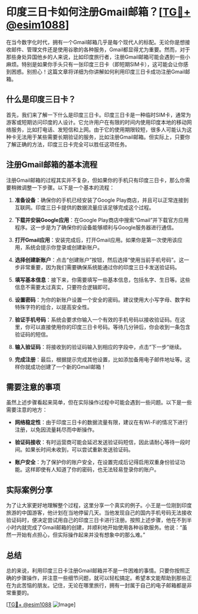# 印度三日卡如何注册Gmail邮箱？[[TG💪+ @esim1088](https://t.me/s/esim1088)]

在当今数字化时代，拥有一个Gmail邮箱几乎是每个现代人的标配。无论你是想接收邮件、管理文件还是使用谷歌的各种服务，Gmail都显得尤为重要。然而，对于那些身处异国他乡的人来说，比如印度旅行者，注册Gmail邮箱可能会遇到一些小麻烦。特别是如果你手头只有一张印度三日卡（即短期SIM卡），这可能会让你感到困惑。别担心！这篇文章将详细为你讲解如何利用印度三日卡成功注册Gmail邮箱。

## 什么是印度三日卡？

首先，我们来了解一下什么是印度三日卡。印度三日卡是一种临时SIM卡，通常为游客或短期访问印度的人设计。它允许用户在有限的时间内使用印度本地的移动网络服务，比如打电话、发短信和上网。由于它的使用期限较短，很多人可能认为这种卡无法用于某些需要长期验证的服务，比如注册Gmail邮箱。但实际上，只要你了解正确的方法，印度三日卡完全可以胜任这项任务。

## 注册Gmail邮箱的基本流程

注册Gmail邮箱的过程其实并不复杂，但如果你的手机只有印度三日卡，那么你需要稍微调整一下步骤。以下是一个基本的流程：

1. **准备设备**：确保你的手机已经安装了Google Play商店，并且可以正常连接到互联网。印度三日卡提供的数据流量应该足够完成这个过程。

2. **下载并安装Google应用**：在Google Play商店中搜索“Gmail”并下载官方应用程序。这一步是为了确保你的设备能够顺利与Google服务器进行通信。

3. **打开Gmail应用**：安装完成后，打开Gmail应用。如果你是第一次使用该应用，系统会提示你登录或创建新账户。

4. **选择创建新账户**：点击“创建账户”按钮，然后选择“使用当前手机号码”。这一步非常重要，因为我们需要确保系统能通过你的印度三日卡发送验证码。

5. **填写基本信息**：接下来，你需要填写一些基本信息，包括名字、生日等。这些信息不需要太过真实，只要符合逻辑即可。

6. **设置密码**：为你的新账户设置一个安全的密码。建议使用大小写字母、数字和特殊字符的组合，以提高安全性。

7. **验证手机号码**：系统会要求你输入一个有效的手机号码以接收验证码。在这里，你可以直接使用你的印度三日卡号码。等待几分钟后，你会收到一条包含验证码的短信。

8. **输入验证码**：将接收到的验证码输入到相应的字段中，点击“下一步”继续。

9. **完成注册**：最后，根据提示完成其他设置，比如添加备用电子邮件地址等。这样你就成功创建了一个新的Gmail邮箱！

## 需要注意的事项

虽然上述步骤看起来简单，但在实际操作过程中可能会遇到一些问题。以下是一些需要注意的地方：

- **网络稳定性**：由于印度三日卡的数据流量有限，建议在有Wi-Fi的情况下进行注册，以免因流量耗尽而中断操作。
  
- **验证码接收**：有时运营商可能会延迟发送验证码短信，因此请耐心等待一段时间。如果长时间未收到，可以尝试重新发送验证码。

- **账户安全**：为了保护你的账户安全，在设置完成后记得启用双重身份验证功能。这样即使有人知道了你的密码，也无法轻易登录你的账户。

## 实际案例分享

为了让大家更好地理解整个过程，这里分享一个真实的例子。小王是一位刚到印度旅游的中国游客，他计划在当地停留几天。当他发现自己的国内手机号码无法接收验证码时，便决定尝试用自己的印度三日卡进行注册。按照上述步骤，他在不到半小时内就完成了Gmail邮箱的创建，并顺利地开始使用各种谷歌服务。他说：“虽然一开始有点担心，但实际操作起来并没有想象中的那么难。”

## 总结

总的来说，利用印度三日卡注册Gmail邮箱并不是一件困难的事情。只要你按照正确的步骤操作，并注意一些细节问题，就可以轻松搞定。希望本文能帮助到那些正在为此苦恼的朋友。记住，无论在哪里旅行，拥有一封属于自己的电子邮箱都是非常重要的。

[[TG💪+ @esim1088](https://t.me/s/esim1088) ![Image](https://i.postimg.cc/4NQfJmqS/Snipaste-2025-05-13-00-14-12.png)]